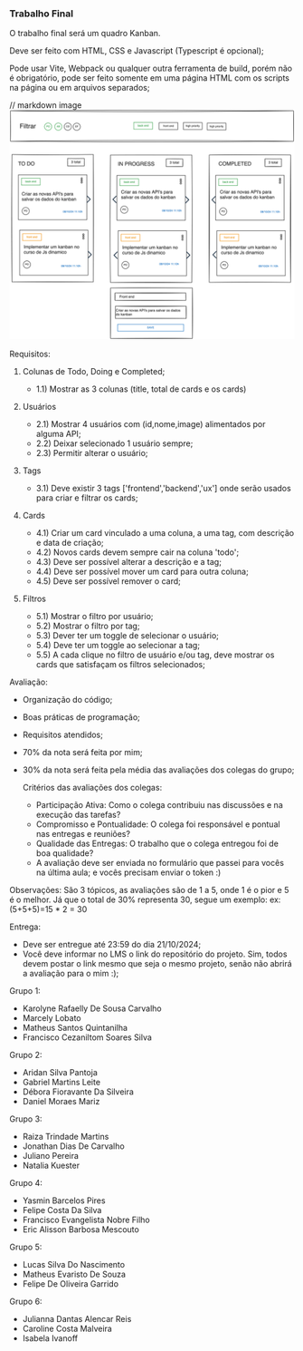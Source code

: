 ### Trabalho Final

O trabalho final será um quadro Kanban.

Deve ser feito com HTML, CSS e Javascript (Typescript é opcional);

Pode usar Vite, Webpack ou qualquer outra ferramenta de build, porém não é obrigatório, pode ser feito somente em uma página HTML com os scripts na página ou em arquivos separados;

// markdown image
![Kanban](/public/kanban.png)

Requisitos:

1. Colunas de Todo, Doing e Completed;

   - 1.1) Mostrar as 3 colunas (title, total de cards e os cards)

2. Usuários
   - 2.1) Mostrar 4 usuários com (id,nome,image) alimentados por alguma API;
   - 2.2) Deixar selecionado 1 usuário sempre;
   - 2.3) Permitir alterar o usuário;
3. Tags
   - 3.1) Deve existir 3 tags ['frontend','backend','ux'] onde serão usados para criar e filtrar os cards;
4. Cards
   - 4.1) Criar um card vinculado a uma coluna, a uma tag, com descrição e data de criação;
   - 4.2) Novos cards devem sempre cair na coluna 'todo';
   - 4.3) Deve ser possível alterar a descrição e a tag;
   - 4.4) Deve ser possível mover um card para outra coluna;
   - 4.5) Deve ser possível remover o card;
5. Filtros
   - 5.1) Mostrar o filtro por usuário;
   - 5.2) Mostrar o filtro por tag;
   - 5.3) Dever ter um toggle de selecionar o usuário;
   - 5.4) Deve ter um toggle ao selecionar a tag;
   - 5.5) A cada clique no filtro de usuário e/ou tag, deve mostrar os cards que satisfaçam os filtros selecionados;

Avaliação:

- Organização do código;
- Boas práticas de programação;
- Requisitos atendidos;
- 70% da nota será feita por mim;
- 30% da nota será feita pela média das avaliações dos colegas do grupo;

  Critérios das avaliações dos colegas:

  - Participação Ativa: Como o colega contribuiu nas discussões e na execução das tarefas?
  - Compromisso e Pontualidade: O colega foi responsável e pontual nas entregas e reuniões?
  - Qualidade das Entregas: O trabalho que o colega entregou foi de boa qualidade?
  - A avaliação deve ser enviada no formulário que passei para vocês na última aula; e vocês precisam enviar o token :)

Observações:
São 3 tópicos, as avaliações são de 1 a 5, onde 1 é o pior e 5 é o melhor.
Já que o total de 30% representa 30, segue um exemplo:
ex: (5+5+5)=15 \* 2 = 30

Entrega:

- Deve ser entregue até 23:59 do dia 21/10/2024;
- Você deve informar no LMS o link do repositório do projeto. Sim, todos devem postar o link mesmo que seja o mesmo projeto, senão não
  abrirá a avaliação para o mim :);

Grupo 1:

- Karolyne Rafaelly De Sousa Carvalho
- Marcely Lobato
- Matheus Santos Quintanilha
- Francisco Cezaniltom Soares Silva

Grupo 2:

- Aridan Silva Pantoja
- Gabriel Martins Leite
- Débora Fioravante Da Silveira
- Daniel Moraes Mariz

Grupo 3:

- Raiza Trindade Martins
- Jonathan Dias De Carvalho
- Juliano Pereira
- Natalia Kuester

Grupo 4:

- Yasmin Barcelos Pires
- Felipe Costa Da Silva
- Francisco Evangelista Nobre Filho
- Eric Alisson Barbosa Mescouto

Grupo 5:

- Lucas Silva Do Nascimento
- Matheus Evaristo De Souza
- Felipe De Oliveira Garrido

Grupo 6:

- Julianna Dantas Alencar Reis
- Caroline Costa Malveira
- Isabela Ivanoff
